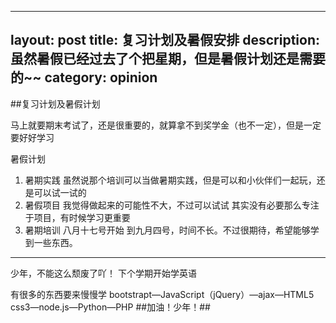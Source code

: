 
---
layout: post
title: 复习计划及暑假安排
description: 虽然暑假已经过去了个把星期，但是暑假计划还是需要的~~
category: opinion
---



##复习计划及暑假计划
 
马上就要期末考试了，还是很重要的，就算拿不到奖学金（也不一定），但是一定要好好学习

暑假计划
1. 暑期实践 虽然说那个培训可以当做暑期实践，但是可以和小伙伴们一起玩，还是可以试一试的
2. 暑假项目 我觉得做起来的可能性不大，不过可以试试  其实没有必要那么专注于项目，有时候学习更重要
3. 暑期培训 八月十七号开始 到九月四号，时间不长。不过很期待，希望能够学到一些东西。


***

少年，不能这么颓废了吖！
下个学期开始学英语


有很多的东西要来慢慢学
bootstrapt—JavaScript（jQuery）—ajax—HTML5 css3—node.js—Python—PHP 
##加油！少年！##